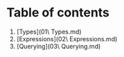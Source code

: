 # Table of contents

1.  [Types](01\ Types.md)
2.  [Expressions](02\ Expressions.md)
3.  [Querying](03\ Querying.md)
